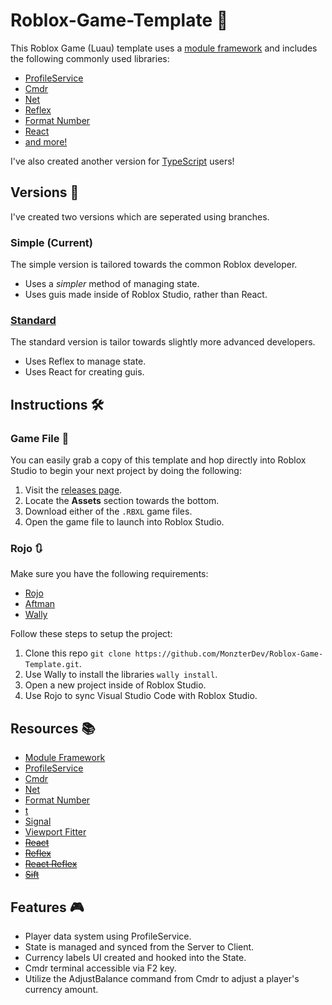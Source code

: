 # Roblox-Game-Template 🚀

This Roblox Game (Luau) template uses a [module framework](https://monzter.dev/lessons/the-module-framework/) and includes the following commonly used libraries:
- [ProfileService](https://github.com/MadStudioRoblox/ProfileService/)
- [Cmdr](https://github.com/evaera/Cmdr/)
- [Net](https://github.com/roblox-aurora/rbx-net)
- [Reflex](https://github.com/littensy/reflex)
- [Format Number](https://devforum.roblox.com/t/311-formatnumber-a-module-for-formatting-numbers/)
- [React](https://github.com/Roblox/react-lua)
- [and more!](https://github.com/MonzterDev/Roblox-Game-Template/blob/master/wally.toml)

I've also created another version for [TypeScript](https://github.com/MonzterDev/Roblox-TS-Template) users!

## Versions 🖖

I've created two versions which are seperated using branches.

### Simple (Current)
The simple version is tailored towards the common Roblox developer.
- Uses a *simpler* method of managing state.
- Uses guis made inside of Roblox Studio, rather than React.

### [Standard](https://github.com/MonzterDev/Roblox-Game-Template/)
The standard version is tailor towards slightly more advanced developers.
- Uses Reflex to manage state.
- Uses React for creating guis.

## Instructions 🛠️

### Game File 📁
You can easily grab a copy of this template and hop directly into Roblox Studio to begin your next project by doing the following:

1. Visit the [releases page](https://github.com/MonzterDev/Roblox-Game-Template/releases).
2. Locate the **Assets** section towards the bottom.
3. Download either of the `.RBXL` game files.
4. Open the game file to launch into Roblox Studio.

### Rojo 🔃
Make sure you have the following requirements:

- [Rojo](https://rojo.space/docs/v7/getting-started/installation/)
- [Aftman](https://github.com/LPGhatguy/aftman#installation)
- [Wally](https://wally.run/install)

Follow these steps to setup the project:

1. Clone this repo `git clone https://github.com/MonzterDev/Roblox-Game-Template.git`.
2. Use Wally to install the libraries `wally install`.
3. Open a new project inside of Roblox Studio.
4. Use Rojo to sync Visual Studio Code with Roblox Studio.

## Resources 📚

- [Module Framework](https://monzter.dev/lessons/the-module-framework/)
- [ProfileService](https://github.com/MadStudioRoblox/ProfileService/)
- [Cmdr](https://github.com/evaera/Cmdr/)
- [Net](https://github.com/roblox-aurora/rbx-net)
- [Format Number](https://devforum.roblox.com/t/311-formatnumber-a-module-for-formatting-numbers/)
- [t](https://github.com/osyrisrblx/t)
- [Signal](https://sleitnick.github.io/RbxUtil/api/Signal/)
- [Viewport Fitter](https://devforum.roblox.com/t/viewportframe-model-fitter/1345611)
- ~~[React](https://github.com/Roblox/react-lua)~~
- ~~[Reflex](https://github.com/littensy/reflex)~~
- ~~[React Reflex](https://github.com/littensy/react-reflex)~~
- ~~[Sift](https://github.com/cxmeel/sift)~~

## Features 🎮

- Player data system using ProfileService.
- State is managed and synced from the Server to Client.
- Currency labels UI created and hooked into the State.
- Cmdr terminal accessible via F2 key.
- Utilize the AdjustBalance command from Cmdr to adjust a player's currency amount.
